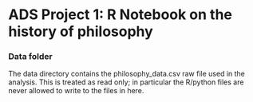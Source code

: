 # ADS Project 1:  R Notebook on the history of philosophy

### Data folder

The data directory contains the philosophy_data.csv raw file used in the analysis. This is treated as read only; in particular the R/python files are never allowed to write to the files in here.

